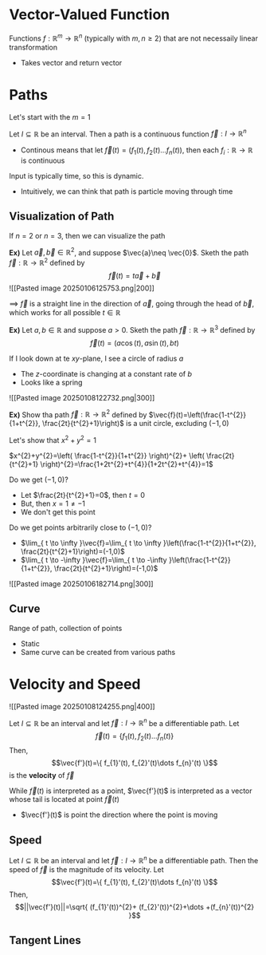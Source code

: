# Vector-Valued Function
Functions $f:\mathbb{R}^{m}\to\mathbb{R}^{n}$ (typically with $m,n\geq2$) that are not necessaily linear transformation
- Takes vector and return vector

# Paths
Let's start with the $m=1$

Let $I\subseteq\mathbb{R}$ be an interval. Then a path is a continuous function $\vec{f}:I\to\mathbb{R}^{n}$
- Continous means that let $\vec{f}(t)=(f_{1}(t), f_{2}(t)\dots f_{n}(t))$, then each $f_{i}:\mathbb{R}\to\mathbb{R}$ is continuous 

Input is typically time, so this is dynamic.
- Intuitively, we can think that path is particle moving through time

## Visualization of Path
If $n=2$ or $n=3$, then we can visualize the path

**Ex)**
Let $\vec{a}, \vec{b}\in\mathbb{R}^{2}$, and suppose $\vec{a}\neq \vec{0}$. Sketh the path $\vec{f}:\mathbb{R}\to\mathbb{R}^{2}$ defined by
$$\vec{f}(t)=t\vec{a}+\vec{b}$$
![[Pasted image 20250106125753.png|200]]

$\implies$ $\vec{f}$ is a straight line in the direction of $\vec{a}$, going through the head of $\vec{b}$, which works for all possible $t\in\mathbb{R}$

**Ex)**
Let $a,b\in\mathbb{R}$ and suppose $a>0$. Sketh the path $\vec{f}:\mathbb{R}\to\mathbb{R}^{3}$ defined by
$$\vec{f}(t)=(a\cos(t), a\sin(t), bt)$$

If I look down at te $xy$-plane, I see a circle of radius $a$
- The $z$-coordinate is changing at a constant rate of $b$
- Looks like a spring

![[Pasted image 20250108122732.png|300]]

**Ex)**
Show tha path $\vec{f}:\mathbb{R}\to\mathbb{R}^{2}$ defined by $\vec{f}(t)=\left(\frac{1-t^{2}}{1+t^{2}}, \frac{2t}{t^{2}+1}\right)$ is a unit circle, excluding $(-1,0)$

Let's show that $x^{2}+y^{2}=1$

$x^{2}+y^{2}=\left( \frac{1-t^{2}}{1+t^{2}} \right)^{2}+ \left( \frac{2t}{t^{2}+1} \right)^{2}=\frac{1+2t^{2}+t^{4}}{1+2t^{2}+t^{4}}=1$

Do we get $(-1,0)$?
- Let $\frac{2t}{t^{2}+1}=0$, then $t=0$
- But, then $x=1\neq-1$
- We don't get this point

Do we get points arbitrarily close to $(-1,0)$?
- $\lim_{ t \to \infty }\vec{f}=\lim_{ t \to \infty }\left(\frac{1-t^{2}}{1+t^{2}}, \frac{2t}{t^{2}+1}\right)=(-1,0)$
- $\lim_{ t \to -\infty }\vec{f}=\lim_{ t \to -\infty }\left(\frac{1-t^{2}}{1+t^{2}}, \frac{2t}{t^{2}+1}\right)=(-1,0)$

![[Pasted image 20250106182714.png|300]]

## Curve
Range of path, collection of points
- Static
- Same curve can be created from various paths

# Velocity and Speed
![[Pasted image 20250108124255.png|400]]

Let $I\subseteq\mathbb{R}$ be an interval and let $\vec{f}:I\to\mathbb{R}^{n}$ be a differentiable path. Let
$$\vec{f}(t)=\{ f_{1}(t), f_{2}(t)\dots f_{n}(t) \}$$
Then, 
$$\vec{f'}(t)=\{ f_{1}'(t), f_{2}'(t)\dots f_{n}'(t) \}$$
is the **velocity** of $\vec{f}$

While $\vec{f}(t)$ is interpreted as a point, $\vec{f'}(t)$ is interpreted as a vector whose tail is located at point $\vec{f}(t)$
- $\vec{f'}(t)$ is point the direction where the point is moving

## Speed
Let $I\subseteq\mathbb{R}$ be an interval and let $\vec{f}:I\to\mathbb{R}^{n}$ be a differentiable path. Then the speed of $\vec{f}$ is the magnitude of its velocity. Let
$$\vec{f'}(t)=\{ f_{1}'(t), f_{2}'(t)\dots f_{n}'(t) \}$$
Then, 
$$||\vec{f'}(t)||=\sqrt{ (f_{1}'(t))^{2}+ (f_{2}'(t))^{2}+\dots +(f_{n}'(t))^{2} }$$

## Tangent Lines
